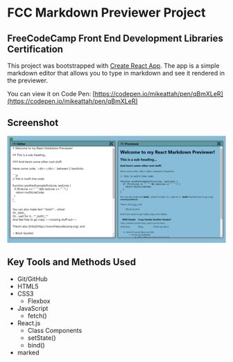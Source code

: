 # FCC Markdown Previewer Project

## FreeCodeCamp Front End Development Libraries Certification

This project was bootstrapped with [Create React App](https://github.com/facebook/create-react-app). The app is a simple markdown editor that allows you to type in markdown and see it rendered in the previewer.

You can view it on Code Pen: [https://codepen.io/mikeattah/pen/qBmXLeR](https://codepen.io/mikeattah/pen/qBmXLeR)

## Screenshot

![Screenshot](./screenshot.png)

## Key Tools and Methods Used

- Git/GitHub
- HTML5
- CSS3
  - Flexbox
- JavaScript
  - fetch()
- React.js
  - Class Components
  - setState()
  - bind()
- marked
